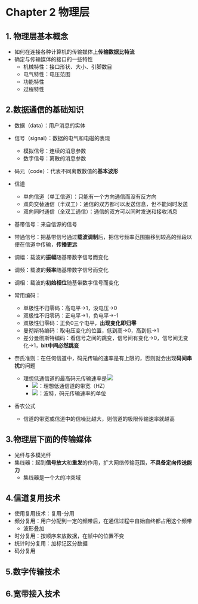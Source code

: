 # Chapter 2 物理层

## 1. 物理层基本概念

- 如何在连接各种计算机的传输媒体上**传输数据比特流**
- 确定与传输媒体的接口的一些特性
  - 机械特性：接口形状、大小、引脚数目
  - 电气特性：电压范围
  - 功能特性
  - 过程特性

## 2.数据通信的基础知识

- 数据（data）：用户消息的实体
- 信号（signal）：数据的电气和电磁的表现
  - 模拟信号：连续的消息参数
  - 数字信号：离散的消息参数
- 码元（code）：代表不同离散数值的**基本波形**

- 信道
  - 单向信道（单工信道）：只能有一个方向通信而没有反方向
  - 双向交替通信（半双工）：通信的双方都可以发送信息，但不能同时发送
  - 双向同时通信（全双工通信）：通信的双方可以同时发送和接收消息
- 基带信号：来自信源的信号
- 带通信号：把基带信号通过**载波调制**后，把信号频率范围搬移到较高的频段以便在信道中传输，**传播更远**
- 调幅：载波的**振幅**随基带数字信号而变化
- 调频：载波的**频率**随基带数字信号而变化
- 调相：载波的**初始相位**随基带数字信号而变化

- 常用编码：
  - 单极性不归零码：高电平->1，没电压->0
  - 双极性不归零码：正电平->1，负电平->-1
  - 双极性归零码：正负0三个电平，**出现变化即归零**
  - 曼彻斯特编码：取电压变化的位置，低到高->0，高到低->1
  - 差分曼彻斯特编码：看信号之间的跳变，信号间有变化->0，信号间无变化->1，**bit中间必然跳变**
- 奈氏准则：在任何信道中，码元传输的速率是有上限的，否则就会出现**码间串扰**的问题
  - 理想低通信道的最高码元传输速率是![](http://latex.codecogs.com/svg.latex?\\=2WBaud)
    - ![](http://latex.codecogs.com/svg.latex?\\W)：理想低通信道的带宽（HZ）
    - ![](http://latex.codecogs.com/svg.latex?\\Baud)：波特，码元传输速率的单位

- 香农公式
  - 信道的带宽或信道中的信噪比越大，则信道的极限传输速率就越高

## 3.物理层下面的传输媒体

- 光纤与多模光纤
- 集线器：起到**信号放大**和**重发**的作用，扩大网络传输范围，**不具备定向传送能力**
  - 集线器是一个大的冲突域

## 4.信道复用技术

- 使用复用技术：复用-分用
- 频分复用：用户分配到一定的频带后，在通信过程中自始自终都占用这个频带
  - 波形叠加
- 时分复用：按顺序来放数据，在帧中的位置不变
- 统计时分复用：加标记区分数据
- 码分复用

## 5.数字传输技术

## 6.宽带接入技术